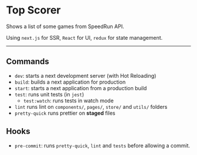 # Top Scorer

Shows a list of some games from SpeedRun API.

Using `next.js` for SSR, `React` for UI, `redux` for state management.

---

## Commands

- `dev`: starts a next development server (with Hot Reloading)
- `build`: builds a next application for production
- `start`: starts a next application from a production build
- `test`: runs unit tests (in `jest`)
  - `test:watch`: runs tests in watch mode
- `lint` runs lint on `components/`, `pages/`, `store/` and `utils/` folders
- `pretty-quick` runs prettier on **staged** files

## Hooks

- `pre-commit`: runs `pretty-quick`, `lint` and `tests` before allowing a commit.

